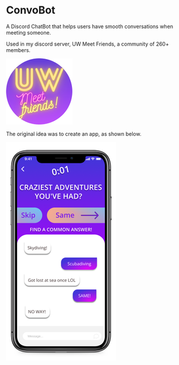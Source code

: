 # ConvoBot
A Discord ChatBot that helps users have smooth conversations when meeting someone. 

Used in my discord server, UW Meet Friends, a community of 260+ members.

![](images/UWBluePurple.png)

The original idea was to create an app, as shown below.

![](images/iphone_app_r.png)

